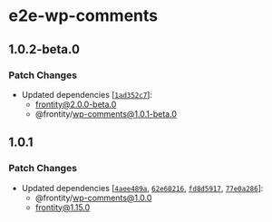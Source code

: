 # e2e-wp-comments

## 1.0.2-beta.0

### Patch Changes

- Updated dependencies [[`1ad352c7`](https://github.com/frontity/frontity/commit/1ad352c7a5c3df7eaff8bf0b15441d0bd27ff3be)]:
  - frontity@2.0.0-beta.0
  - @frontity/wp-comments@1.0.1-beta.0

## 1.0.1

### Patch Changes

- Updated dependencies [[`4aee489a`](https://github.com/frontity/frontity/commit/4aee489a313b4c44fa7f2430b028fbcc1318b7e6), [`62e60216`](https://github.com/frontity/frontity/commit/62e60216198111626d82566507f7f208323ffeee), [`fd8d5917`](https://github.com/frontity/frontity/commit/fd8d5917adc4538c91b98c505d6a1be2afc533b3), [`77e0a286`](https://github.com/frontity/frontity/commit/77e0a286ceb8274efb6a473c01c8f60d78b70225)]:
  - @frontity/wp-comments@1.0.0
  - frontity@1.15.0
